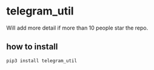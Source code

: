 # telegram_util

Will add more detail if more than 10 people star the repo.

## how to install

`pip3 install telegram_util`
